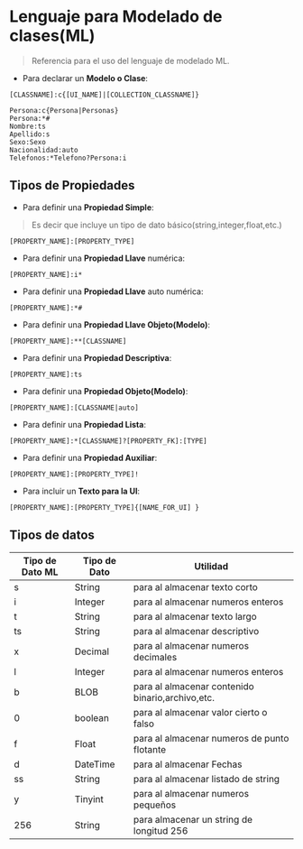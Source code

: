 # Lenguaje para Modelado de clases(ML)

> Referencia para el uso del lenguaje de modelado ML.

* Para declarar un **Modelo o Clase**:

```[ml]
[CLASSNAME]:c{[UI_NAME]|[COLLECTION_CLASSNAME]}
```

```[ml]
Persona:c{Persona|Personas}
Persona:*#
Nombre:ts
Apellido:s
Sexo:Sexo
Nacionalidad:auto
Telefonos:*Telefono?Persona:i
```

## Tipos de Propiedades

* Para definir una **Propiedad Simple**:
> Es decir que incluye un tipo de dato básico(string,integer,float,etc.)

```[ml]
[PROPERTY_NAME]:[PROPERTY_TYPE]
```

* Para definir una **Propiedad Llave** numérica:

```[ml]
[PROPERTY_NAME]:i*
```

* Para definir una **Propiedad Llave** auto numérica:

```[ml]
[PROPERTY_NAME]:*#
```

* Para definir una **Propiedad Llave Objeto(Modelo)**:

```[ml]
[PROPERTY_NAME]:**[CLASSNAME]
```

* Para definir una **Propiedad Descriptiva**:

```[ml]
[PROPERTY_NAME]:ts
```

* Para definir una **Propiedad Objeto(Modelo)**:

```[ml]
[PROPERTY_NAME]:[CLASSNAME|auto]
```

* Para definir una **Propiedad Lista**:

```[ml]
[PROPERTY_NAME]:*[CLASSNAME]?[PROPERTY_FK]:[TYPE]
```

* Para definir una **Propiedad Auxiliar**:

```[ml]
[PROPERTY_NAME]:[PROPERTY_TYPE]!
```

* Para incluir un **Texto para la UI**:

```[ml]
[PROPERTY_NAME]:[PROPERTY_TYPE]{[NAME_FOR_UI] }
```

## Tipos de datos

Tipo de Dato ML | Tipo de Dato |Utilidad
------------------|--------------|-----------
s|String|para al almacenar texto corto
i|Integer|para al almacenar numeros enteros
t|String|para al almacenar texto largo
ts|String|para al almacenar descriptivo
x|Decimal|para al almacenar numeros decimales
l|Integer|para al almacenar numeros enteros
b|BLOB|para al almacenar contenido binario,archivo,etc.
0|boolean|para al almacenar valor cierto o falso
f|Float|para al almacenar numeros de punto flotante
d|DateTime|para al almacenar Fechas
ss|String|para al almacenar listado de string
y|Tinyint|para al almacenar numeros pequeños
256|String|para almacenar un string de longitud 256
